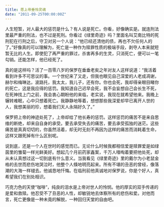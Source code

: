 ```yaml
---
title: 愿上帝垂怜灵魂
date: "2011-09-25T00:00:00Z"
---
```


人生短暂，对人最大的惩罚是什么？有人说是死亡。你看，好像确实是。就连刑法里最严重的刑法，也不过是死刑。你看过《绿里奇迹》吗？里面名叫艾南比特的死刑犯在行刑之后，守卫对另一个人说：“他已经还清他的债，再也不欠任何人的了。”好像真的可以理解为，死亡是一种作为赎罪性质的极端手段，剥夺人本来就短暂无比的人生。即使犯了再严重的罪过，杀害再多的生灵，只消死亡，便可以一笔勾销。还能怎样，他已经死了。

真的是这样吗？活了一百零八岁的保罗在垂垂老矣之年对友人这样说道：“我活着看到许多不可思议的事。一个世纪来了又走，但我也眼见自己深爱的人老成凋谢，赫尔和梅琳达，波路托，我太太，我儿子，还有你。你也会死，我却得亲眼目睹你的死亡，这是我应得的惩罚。我知道自己迟早会死，我不会妄想自己会长生不死，在死神找上门之前，我会衷心期盼他的来临，老实说，我现在就希望他来。我晚上辗转难眠，心中只想着死亡。我静静地等着，想想那些我深爱却早已离开人世的人，我想美丽的珍，想着我们天人永隔好久了。”

保罗把上帝的神迹处死了，上帝却给了他长寿的惩罚。这样惩罚的痛苦不是来自思维的断绝，却来自自身的承受。要去承受失去的痛苦，要去承受孤独的迷茫。这些痛苦是真真切切的，你虽然活着，却无时无刻不再因为这样的痛苦而消耗着生命，这样又跟死掉有什么区别呢。

说到底，还是一个人在世时的感觉而已。无论什么时候我都相信爱是赎罪爱是如绿茵里的雏菊一样光鲜美好。想起几个月前药家鑫案，千万人嚎啕着要把他处死，却从未认真想过这一切到底有什么意义。当我看见《绿里奇迹》里的戴尔为小老鼠金格的去世而悲伤地哭泣时，他整个人倏地明亮起来。所有不堪的丑恶的曾经，像落潮的大海一样褪去。他诚恳地忏悔。在临刑前他真诚地对保罗说，你是个好人，真希望我们在别处相识。

巧克力色的天使“咖啡”，纯良的泪水是上帝对世人的怜悯。他的厚实的双手传递的是爱和救赎。他忍受不了丑恶的人性，却敏锐地去体察所有的悲伤和爱。对他而言，死亡更像是一种未竟的解脱，一种回归天堂的自由吧。
